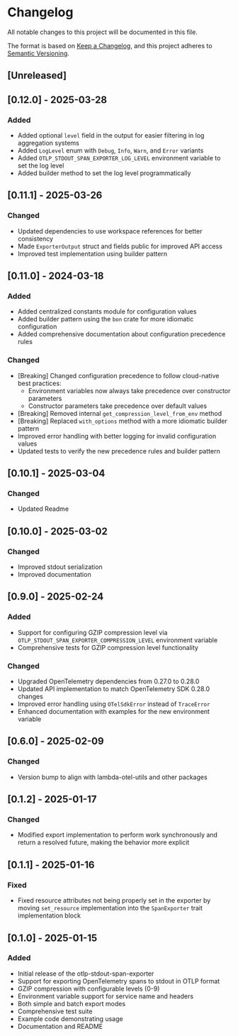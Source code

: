 # Changelog

All notable changes to this project will be documented in this file.

The format is based on [Keep a Changelog](https://keepachangelog.com/en/1.0.0/),
and this project adheres to [Semantic Versioning](https://semver.org/spec/v2.0.0.html).

## [Unreleased]

## [0.12.0] - 2025-03-28

### Added
- Added optional `level` field in the output for easier filtering in log aggregation systems
- Added `LogLevel` enum with `Debug`, `Info`, `Warn`, and `Error` variants
- Added `OTLP_STDOUT_SPAN_EXPORTER_LOG_LEVEL` environment variable to set the log level
- Added builder method to set the log level programmatically

## [0.11.1] - 2025-03-26

### Changed
- Updated dependencies to use workspace references for better consistency
- Made `ExporterOutput` struct and fields public for improved API access
- Improved test implementation using builder pattern

## [0.11.0] - 2024-03-18

### Added
- Added centralized constants module for configuration values
- Added builder pattern using the `bon` crate for more idiomatic configuration
- Added comprehensive documentation about configuration precedence rules

### Changed
- [Breaking] Changed configuration precedence to follow cloud-native best practices:
  - Environment variables now always take precedence over constructor parameters
  - Constructor parameters take precedence over default values
- [Breaking] Removed internal `get_compression_level_from_env` method
- [Breaking] Replaced `with_options` method with a more idiomatic builder pattern
- Improved error handling with better logging for invalid configuration values
- Updated tests to verify the new precedence rules and builder pattern

## [0.10.1] - 2025-03-04

### Changed
- Updated Readme

## [0.10.0] - 2025-03-02

### Changed
- Improved stdout serialization
- Improved documentation


## [0.9.0] - 2025-02-24

### Added
- Support for configuring GZIP compression level via `OTLP_STDOUT_SPAN_EXPORTER_COMPRESSION_LEVEL` environment variable
- Comprehensive tests for GZIP compression level functionality

### Changed
- Upgraded OpenTelemetry dependencies from 0.27.0 to 0.28.0
- Updated API implementation to match OpenTelemetry SDK 0.28.0 changes
- Improved error handling using `OTelSdkError` instead of `TraceError`
- Enhanced documentation with examples for the new environment variable

## [0.6.0] - 2025-02-09

### Changed
- Version bump to align with lambda-otel-utils and other packages

## [0.1.2] - 2025-01-17

### Changed
- Modified export implementation to perform work synchronously and return a resolved future, making the behavior more explicit

## [0.1.1] - 2025-01-16

### Fixed
- Fixed resource attributes not being properly set in the exporter by moving `set_resource` implementation into the `SpanExporter` trait implementation block 

## [0.1.0] - 2025-01-15

### Added
- Initial release of the otlp-stdout-span-exporter
- Support for exporting OpenTelemetry spans to stdout in OTLP format
- GZIP compression with configurable levels (0-9)
- Environment variable support for service name and headers
- Both simple and batch export modes
- Comprehensive test suite
- Example code demonstrating usage
- Documentation and README 